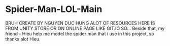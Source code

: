 # Spider-Man-LOL-Main
BRUH 
CREATE BY NGUYEN DUC HUNG
ALOT OF RESOURCES HERE IS FROM UNITY STORE OR ON ONLINE PAGE LIKE GIT.IO SO...
Beside that, my friend - Hieu help me model the spider man that i use in this project, so thanks alot Hieu.
 
